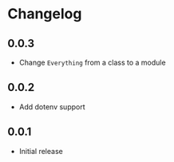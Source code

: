 # Changelog

## 0.0.3

- Change `Everything` from a class to a module

## 0.0.2

- Add dotenv support

## 0.0.1

- Initial release
